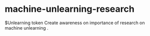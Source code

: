 # machine-unlearning-research
$Unlearning token Create awareness on importance of research on machine unlearning .
